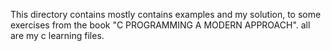 This directory contains mostly contains examples and my solution,
to some exercises from the book "C PROGRAMMING A MODERN APPROACH".
all are my c learning files.